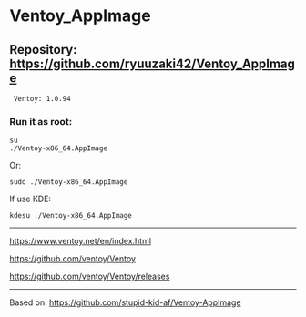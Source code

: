 # Ventoy_AppImage

## Repository: https://github.com/ryuuzaki42/Ventoy_AppImage
     Ventoy: 1.0.94

### Run it as root:
    su
    ./Ventoy-x86_64.AppImage

Or:

    sudo ./Ventoy-x86_64.AppImage

If use KDE:

    kdesu ./Ventoy-x86_64.AppImage

---
https://www.ventoy.net/en/index.html

https://github.com/ventoy/Ventoy

https://github.com/ventoy/Ventoy/releases

---
Based on: https://github.com/stupid-kid-af/Ventoy-AppImage
